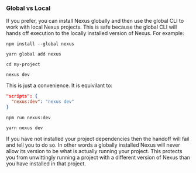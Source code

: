 ### Global vs Local

If you prefer, you can install Nexus globally and then use the global CLI to work with local Nexus projects. This is safe because the global CLI will hands off execution to the locally installed version of Nexus. For example:

<div class="TightRow">

```cli
npm install --global nexus
```

```cli
yarn global add nexus
```

</div>

```cli
cd my-project
```

```cli
nexus dev
```

This is just a convenience. It is equivilant to:

<div class="TightRow">

<div>

```json
"scripts": {
  "nexus:dev": "nexus dev"
}
```

```cli
npm run nexus:dev
```

</div>
<div>

```cli
yarn nexus dev
```

</div>
</div>

If you have not installed your project dependencies then the handoff will fail and tell you to do so. In other words a globally installed Nexus will never allow its version to be what is actually running your project. This protects you from unwittingly running a project with a different version of Nexus than you have installed in that project.
